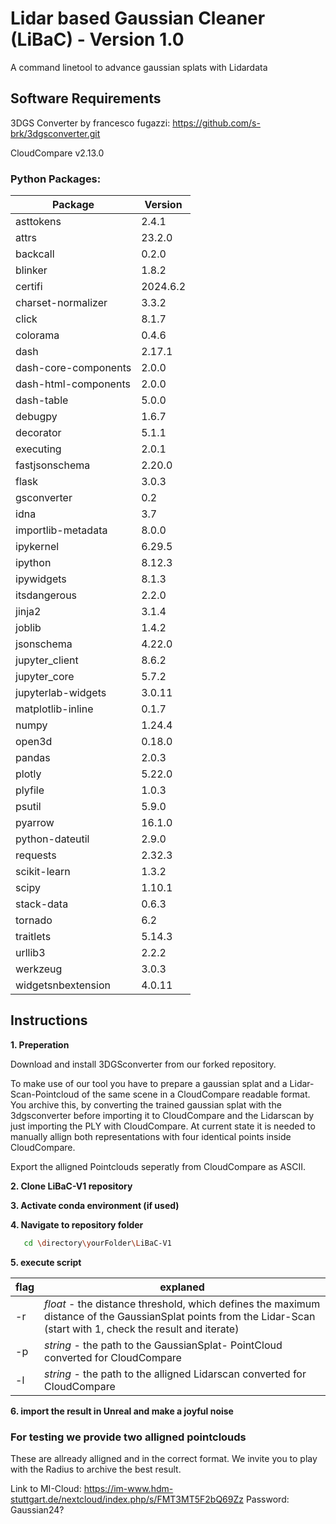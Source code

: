 # Lidar based Gaussian Cleaner (LiBaC) - Version 1.0
A command linetool to advance gaussian splats with Lidardata


## Software Requirements
3DGS Converter by francesco fugazzi: https://github.com/s-brk/3dgsconverter.git

CloudCompare v2.13.0

### Python Packages:


| Package                  | Version   |
|--------------------------|-----------|
| asttokens                | 2.4.1     |
| attrs                    | 23.2.0    |
| backcall                 | 0.2.0     |
| blinker                  | 1.8.2     |
| certifi                  | 2024.6.2  |
| charset-normalizer       | 3.3.2     |
| click                    | 8.1.7     |
| colorama                 | 0.4.6     |
| dash                     | 2.17.1    |
| dash-core-components     | 2.0.0     |
| dash-html-components     | 2.0.0     |
| dash-table               | 5.0.0     |
| debugpy                  | 1.6.7     |
| decorator                | 5.1.1     |
| executing                | 2.0.1     |
| fastjsonschema           | 2.20.0    |
| flask                    | 3.0.3     |
| gsconverter              | 0.2       |
| idna                     | 3.7       |
| importlib-metadata       | 8.0.0     |
| ipykernel                | 6.29.5    |
| ipython                  | 8.12.3    |
| ipywidgets               | 8.1.3     |
| itsdangerous             | 2.2.0     |
| jinja2                   | 3.1.4     |
| joblib                   | 1.4.2     |
| jsonschema               | 4.22.0    |
| jupyter_client           | 8.6.2     |
| jupyter_core             | 5.7.2     |
| jupyterlab-widgets       | 3.0.11    |
| matplotlib-inline        | 0.1.7     |
| numpy                    | 1.24.4    |
| open3d                   | 0.18.0    |
| pandas                   | 2.0.3     |
| plotly                   | 5.22.0    |
| plyfile                  | 1.0.3     |
| psutil                   | 5.9.0     |
| pyarrow                  | 16.1.0    |
| python-dateutil          | 2.9.0     |
| requests                 | 2.32.3    |
| scikit-learn             | 1.3.2     |
| scipy                    | 1.10.1    |
| stack-data               | 0.6.3     |
| tornado                  | 6.2       |
| traitlets                | 5.14.3    |
| urllib3                  | 2.2.2     |
| werkzeug                 | 3.0.3     |
| widgetsnbextension       | 4.0.11    |

     
## Instructions 

**1. Preperation**

Download and install 3DGSconverter from our forked repository.

To make use of our tool you have to prepare a gaussian splat and a Lidar-Scan-Pointcloud of the same scene in a CloudCompare readable format. You archive this, by converting the trained gaussian splat with the 3dgsconverter before importing it to CloudCompare and the Lidarscan by just importing the PLY with CloudCompare. At current state it is needed to manually allign both representations with four identical points inside CloudCompare.

Export the alligned Pointclouds seperatly from CloudCompare as ASCII.

**2. Clone LiBaC-V1 repository**

**3. Activate conda environment (if used)**

**4. Navigate to repository folder**
```bash
   cd \directory\yourFolder\LiBaC-V1
   ```

**5. execute script**

| flag              | explaned  |
|-------------------|-----------|
| -r                | *float*  - the distance threshold, which defines the maximum distance of the GaussianSplat points from the Lidar-Scan (start with 1, check the result and iterate)     |
| -p                | *string* - the path to the GaussianSplat- PointCloud converted for CloudCompare   |
| -l                |*string* - the path to the alligned Lidarscan converted for CloudCompare     |

**6. import the result in Unreal and make a joyful noise**


### For testing we provide two alligned pointclouds

These are allready alligned and in the correct format. We invite you to play with the Radius to archive the best result.

Link to MI-Cloud: https://im-www.hdm-stuttgart.de/nextcloud/index.php/s/FMT3MT5F2bQ69Zz
Password: Gaussian24?
